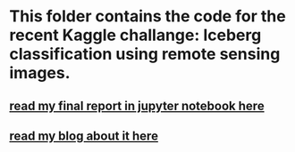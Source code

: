 # This folder contains the code for the recent Kaggle challange: Iceberg classification using remote sensing images.

## [read my final report in jupyter notebook here](http://nbviewer.jupyter.org/github/yaqiongz/aws/blob/master/FinalReport/FinalR_AWS.ipynb)

## [read my blog about it here](https://yaqiongz.github.io/website/2018/01/30/First-Kaggle-Iceberg.html)
